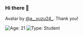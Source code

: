 ### Hi there 👋

Avatar by [@a__yuzu24_](https://twitter.com/a__yuzu24_). Thank you!

![Age: 21](https://img.shields.io/badge/age-21-green?style=for-the-badge)
![Type: Student](https://img.shields.io/badge/type-student-brightgreen?style=for-the-badge)

<!--
**HKShuttle/HKShuttle** is a ✨ _special_ ✨ repository because its `README.md` (this file) appears on your GitHub profile.

Here are some ideas to get you started:

- 🔭 I’m currently working on ...
- 🌱 I’m currently learning ...
- 👯 I’m looking to collaborate on ...
- 🤔 I’m looking for help with ...
- 💬 Ask me about ...
- 📫 How to reach me: ...
- 😄 Pronouns: ...
- ⚡ Fun fact: ...
-->

